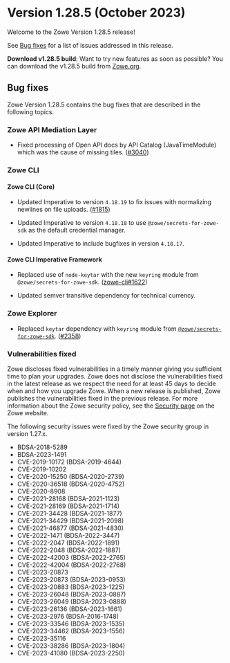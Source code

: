 # Version 1.28.5 (October 2023)

Welcome to the Zowe Version 1.28.5 release!

See [Bug fixes](#bug-fixes) for a list of issues addressed in this release.

**Download v1.28.5 build**: Want to try new features as soon as possible? You can download the v1.28.5 build from [Zowe.org](https://www.zowe.org/download.html).

## Bug fixes

Zowe Version 1.28.5 contains the bug fixes that are described in the following topics.

### Zowe API Mediation Layer

* Fixed processing of Open API docs by API Catalog (JavaTimeModule) which was the cause of missing tiles. ([#3040](https://github.com/zowe/api-layer/issues/3040))

### Zowe CLI

#### Zowe CLI (Core)

- Updated Imperative to version `4.18.19` to fix issues with normalizing newlines on file uploads. ([#1815](https://github.com/zowe/zowe-cli/issues/1815))

- Updated Imperative to version `4.18.18` to use `@zowe/secrets-for-zowe-sdk` as the default credential manager.

- Updated Imperative to include bugfixes in version `4.18.17`.

#### Zowe CLI Imperative Framework

- Replaced use of `node-keytar` with the new `keyring` module from `@zowe/secrets-for-zowe-sdk`. ([zowe-cli#1622](https://github.com/zowe/zowe-cli/issues/1622))

- Updated semver transitive dependency for technical currency.

### Zowe Explorer

- Replaced `keytar` dependency with `keyring` module from [`@zowe/secrets-for-zowe-sdk`](https://github.com/zowe/zowe-cli/tree/master/packages/secrets). ([#2358](https://github.com/zowe/vscode-extension-for-zowe/issues/2358))

### Vulnerabilities fixed

Zowe discloses fixed vulnerabilities in a timely manner giving you sufficient time to plan your upgrades. Zowe does not disclose the vulnerabilities fixed in the latest release as we respect the need for at least 45 days to decide when and how you upgrade Zowe. When a new release is published, Zowe publishes the vulnerabilities fixed in the previous release. For more information about the Zowe security policy, see the [Security page](https://www.zowe.org/security.html) on the Zowe website.

The following security issues were fixed by the Zowe security group in version 1.27.x.

- BDSA-2018-5289
- BDSA-2023-1491
- CVE-2019-10172 (BDSA-2019-4644)
- CVE-2019-10202
- CVE-2020-15250 (BDSA-2020-2739)
- CVE-2020-36518 (BDSA-2020-4752)
- CVE-2020-8908
- CVE-2021-28168 (BDSA-2021-1123)
- CVE-2021-28169 (BDSA-2021-1714)
- CVE-2021-34428 (BDSA-2021-1877)
- CVE-2021-34429 (BDSA-2021-2098)
- CVE-2021-46877 (BDSA-2021-4830)
- CVE-2022-1471 (BDSA-2022-3447)
- CVE-2022-2047 (BDSA-2022-1891)
- CVE-2022-2048 (BDSA-2022-1887)
- CVE-2022-42003 (BDSA-2022-2765)
- CVE-2022-42004 (BDSA-2022-2768)
- CVE-2023-20873
- CVE-2023-20873 (BDSA-2023-0953)
- CVE-2023-20883 (BDSA-2023-1225)
- CVE-2023-26048 (BDSA-2023-0887)
- CVE-2023-26049 (BDSA-2023-0888)
- CVE-2023-26136 (BDSA-2023-1661)
- CVE-2023-2976 (BDSA-2016-1748)
- CVE-2023-33546 (BDSA-2023-1535)
- CVE-2023-34462 (BDSA-2023-1556)
- CVE-2023-35116
- CVE-2023-38286 (BDSA-2023-1804)
- CVE-2023-41080 (BDSA-2023-2250)
